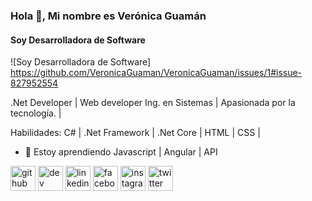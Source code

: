### Hola 👋, Mi nombre es Verónica Guamán
#### Soy Desarrolladora de Software
![Soy Desarrolladora de Software]
https://github.com/VeronicaGuaman/VeronicaGuaman/issues/1#issue-827952554

.Net Developer | Web developer
Ing. en Sistemas | Apasionada por la tecnología. |

Habilidades: C# | .Net Framework | .Net Core | HTML | CSS |


- 🌱 Estoy aprendiendo Javascript | Angular | API 


[<img src='https://cdn.jsdelivr.net/npm/simple-icons@3.0.1/icons/github.svg' alt='github' height='40'>](https://github.com/VeronicaGuaman)  [<img src='https://cdn.jsdelivr.net/npm/simple-icons@3.0.1/icons/dev-dot-to.svg' alt='dev' height='40'>](https://dev.to/https://dev.to/veronicaguamann)  [<img src='https://cdn.jsdelivr.net/npm/simple-icons@3.0.1/icons/linkedin.svg' alt='linkedin' height='40'>](https://www.linkedin.com/in/https://www.linkedin.com/in/veronicaguaman//)  [<img src='https://cdn.jsdelivr.net/npm/simple-icons@3.0.1/icons/facebook.svg' alt='facebook' height='40'>](https://www.facebook.com/https://www.facebook.com/veronicaguamann)  [<img src='https://cdn.jsdelivr.net/npm/simple-icons@3.0.1/icons/instagram.svg' alt='instagram' height='40'>](https://www.instagram.com/https://www.instagram.com/veronicaguamann//)  [<img src='https://cdn.jsdelivr.net/npm/simple-icons@3.0.1/icons/twitter.svg' alt='twitter' height='40'>](https://twitter.com/https://twitter.com/veronicaguamann)  


